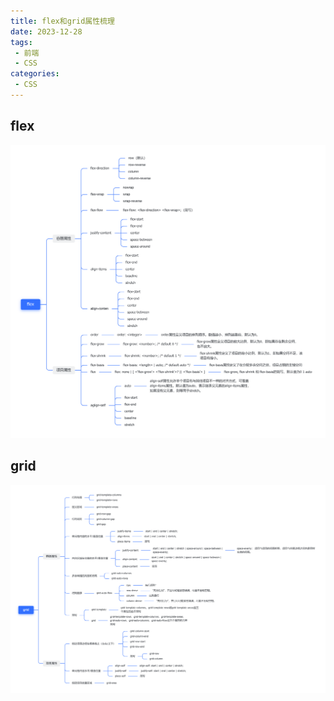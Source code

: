```yaml
---
title: flex和grid属性梳理
date: 2023-12-28
tags:
 - 前端
 - CSS
categories:
 - CSS
---
```


## flex
![图片](../../../.vuepress/public/img/flex.png)
## grid
![图片](../../../.vuepress/public/img/grid.png)